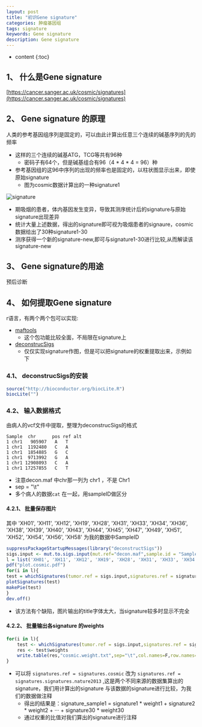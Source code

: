 ```yaml
---
layout: post
title: "初识Gene signature"
categories: 肿瘤基因组
tags: signature
keywords: Gene signature
description: Gene signature
---
```


* content
{:toc}



## 1、 什么是Gene signature
[https://cancer.sanger.ac.uk/cosmic/signatures](https://cancer.sanger.ac.uk/cosmic/signatures)


## 2、 Gene signature 的原理
人类的参考基因组序列是固定的，可以由此计算出任意三个连续的碱基序列的先的频率

- 这样的三个连续的碱基ATG，TCG等共有96种
    + 密码子有64个，但是碱基组合有96（4 * 4 * 4 = 96）种
- 参考基因组的这96中序列的出现的频率也是固定的，以柱状图显示出来，即使原始signature
    + 图为cosmic数据计算出的一种signature1

![signature](https://cancer.sanger.ac.uk/signatures/Signature-1.png)

- 期吸烟的患者，体内基因发生变异，导致其测序统计后的signature与原始signature出现差异
- 统计大量上述数据，得出的signature即可视为吸烟患者的signaure，cosmic数据给出了30种signature1-30
- 测序获得一个新的signature-new,即可与signature1-30进行比较,从而解读该signature-new

## 3、 Gene signature的用途
预后诊断  


## 4、 如何提取Gene signature

r语言，有两个两个包可以实现:

- [maftools](https://github.com/PoisonAlien/maftools/)  
    + 这个包功能比较全面，不局限在signature上
- [deconstrucSigs](https://github.com/raerose01/deconstructSigs)
    + 仅仅实现signature作图，但是可以把signature的权重提取出来，示例如下


### 4.1、 deconstrucSigs的安装
```r 
source("http://bioconductor.org/biocLite.R")
biocLite("")
```

### 4.2、 输入数据格式
由病人的vcf文件中提取，整理为deconstrucSigs的格式  

```
Sample  chr      pos ref alt
1 chr1   905907   A   T
1 chr1  1192480   C   A
1 chr1  1854885   G   C
1 chr1  9713992   G   A
1 chr1 12908093   C   A
1 chr1 17257855   C   T
```
+ 注意decon.maf 中chr那一列为 chr1 ，不是 Chr1
+ sep = "\t"
+ 多个病人的数据`cat` 在一起，用sampleID做区分



#### 4.2.1、 批量保存图片
其中 'XH01', 'XH11', 'XH12', 'XH19', 'XH28', 'XH31', 'XH33', 'XH34', 'XH36', 'XH38', 'XH39', 'XH40', 'XH43', 'XH44', 'XH45', 'XH47', 'XH49', 'XH51', 'XH52', 'XH54', 'XH56', 'XH58' 为我的数据中SampleID  
```r
suppressPackageStartupMessages(library("deconstructSigs"))
sigs.input <- mut.to.sigs.input(mut.ref="decon.maf",sample.id = "Sample", chr = "chr", pos = "pos", ref = "ref", alt = "alt")
l = list('XH01', 'XH11', 'XH12', 'XH19', 'XH28', 'XH31', 'XH33', 'XH34', 'XH36', 'XH38', 'XH39', 'XH40', 'XH43', 'XH44', 'XH45', 'XH47', 'XH49', 'XH51', 'XH52', 'XH54', 'XH56', 'XH58')
pdf("plot.cosmic.pdf")
for(i in l){
test = whichSignatures(tumor.ref = sigs.input,signatures.ref = signatures.cosmic,sample.id=i,signature.cutoff=0,contexts.needed = TRUE,tri.counts.method = 'default')
plotSignatures(test)
makePie(test)
}
dev.off()
```
+ 该方法有个缺陷，图片输出的title字体太大，当signature较多时显示不完全


#### 4.2.2、 批量输出各signature 的weights
```r 
for(i in l){
    test <- whichSignatures(tumor.ref = sigs.input,signatures.ref = signatures.cosmic,sample.id=i,signature.cutoff=0,contexts.needed = TRUE,tri.counts.method = 'default')
    res <- test$weights
    write.table(res,"cosmic.weight.txt",sep="\t",col.names=F,row.names=T,quote=F,append=T)
}
```

- 可以将 `signatures.ref = signatures.cosmic` 改为 `signatures.ref = signatures.signatures.nature2013` ,这是两个不同来源的数据集算出的signature，我们用计算出的signature 与该数据的signature进行比较，为我们的数据做注释
    + 得出的结果是：signature_sample1 = signature1 * weight1 + signature2 * weight2 + ··· + signature30 * weight30
    + 通过权重的比值对我们算出的signature进行注释



